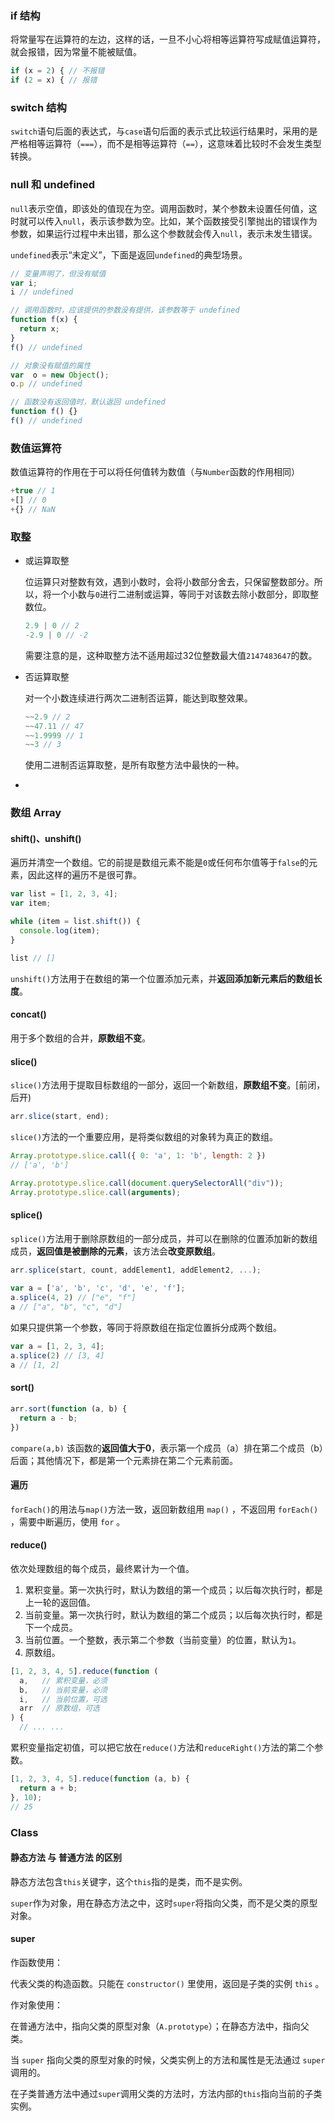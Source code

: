 ### if 结构

将常量写在运算符的左边，这样的话，一旦不小心将相等运算符写成赋值运算符，就会报错，因为常量不能被赋值。

```js
if (x = 2) { // 不报错
if (2 = x) { // 报错
```

### switch 结构

`switch`语句后面的表达式，与`case`语句后面的表示式比较运行结果时，采用的是严格相等运算符（`===`），而不是相等运算符（`==`），这意味着比较时不会发生类型转换。

### null 和 undefined

`null`表示空值，即该处的值现在为空。调用函数时，某个参数未设置任何值，这时就可以传入`null`，表示该参数为空。比如，某个函数接受引擎抛出的错误作为参数，如果运行过程中未出错，那么这个参数就会传入`null`，表示未发生错误。

`undefined`表示“未定义”，下面是返回`undefined`的典型场景。

```js
// 变量声明了，但没有赋值
var i;
i // undefined

// 调用函数时，应该提供的参数没有提供，该参数等于 undefined
function f(x) {
  return x;
}
f() // undefined

// 对象没有赋值的属性
var  o = new Object();
o.p // undefined

// 函数没有返回值时，默认返回 undefined
function f() {}
f() // undefined
```

### 数值运算符

数值运算符的作用在于可以将任何值转为数值（与`Number`函数的作用相同）

```js
+true // 1
+[] // 0
+{} // NaN
```

### 取整

- 或运算取整

  位运算只对整数有效，遇到小数时，会将小数部分舍去，只保留整数部分。所以，将一个小数与`0`进行二进制或运算，等同于对该数去除小数部分，即取整数位。

  ```js
  2.9 | 0 // 2
  -2.9 | 0 // -2
  ```

  需要注意的是，这种取整方法不适用超过32位整数最大值`2147483647`的数。

- 否运算取整

  对一个小数连续进行两次二进制否运算，能达到取整效果。

  ```js
  ~~2.9 // 2
  ~~47.11 // 47
  ~~1.9999 // 1
  ~~3 // 3
  ```

  使用二进制否运算取整，是所有取整方法中最快的一种。

- 

### 数组 Array

#### shift()、unshift()

遍历并清空一个数组。它的前提是数组元素不能是`0`或任何布尔值等于`false`的元素，因此这样的遍历不是很可靠。

```js
var list = [1, 2, 3, 4];
var item;

while (item = list.shift()) {
  console.log(item);
}

list // []
```

`unshift()`方法用于在数组的第一个位置添加元素，并**返回添加新元素后的数组长度**。

#### concat()

用于多个数组的合并，**原数组不变**。

#### slice()

`slice()`方法用于提取目标数组的一部分，返回一个新数组，**原数组不变**。[前闭，后开)

```js
arr.slice(start, end);
```

`slice()`方法的一个重要应用，是将类似数组的对象转为真正的数组。

```js
Array.prototype.slice.call({ 0: 'a', 1: 'b', length: 2 })
// ['a', 'b']

Array.prototype.slice.call(document.querySelectorAll("div"));
Array.prototype.slice.call(arguments);
```

#### splice()

`splice()`方法用于删除原数组的一部分成员，并可以在删除的位置添加新的数组成员，**返回值是被删除的元素**，该方法会**改变原数组**。

```js
arr.splice(start, count, addElement1, addElement2, ...);
           
var a = ['a', 'b', 'c', 'd', 'e', 'f'];
a.splice(4, 2) // ["e", "f"]
a // ["a", "b", "c", "d"]
```

如果只提供第一个参数，等同于将原数组在指定位置拆分成两个数组。

```js
var a = [1, 2, 3, 4];
a.splice(2) // [3, 4]
a // [1, 2]
```

#### sort()

```js
arr.sort(function (a, b) {
  return a - b;
})
```

`compare(a,b)` 该函数的**返回值大于0**，表示第一个成员（a）排在第二个成员（b）后面；其他情况下，都是第一个元素排在第二个元素前面。

#### 遍历

`forEach()`的用法与`map()`方法一致，返回新数组用 `map()` ，不返回用 `forEach()` ，需要中断遍历，使用 `for` 。

#### reduce()

依次处理数组的每个成员，最终累计为一个值。

1. 累积变量。第一次执行时，默认为数组的第一个成员；以后每次执行时，都是上一轮的返回值。
2. 当前变量。第一次执行时，默认为数组的第二个成员；以后每次执行时，都是下一个成员。
3. 当前位置。一个整数，表示第二个参数（当前变量）的位置，默认为`1`。
4. 原数组。

```js
[1, 2, 3, 4, 5].reduce(function (
  a,   // 累积变量，必须
  b,   // 当前变量，必须
  i,   // 当前位置，可选
  arr  // 原数组，可选
) {
  // ... ...
```

累积变量指定初值，可以把它放在`reduce()`方法和`reduceRight()`方法的第二个参数。

```js
[1, 2, 3, 4, 5].reduce(function (a, b) {
  return a + b;
}, 10);
// 25
```

### Class

#### 静态方法 与 普通方法 的区别

静态方法包含`this`关键字，这个`this`指的是类，而不是实例。

`super`作为对象，用在静态方法之中，这时`super`将指向父类，而不是父类的原型对象。

#### super

作函数使用：

代表父类的构造函数。只能在 `constructor()` 里使用，返回是子类的实例 `this` 。

作对象使用：

在普通方法中，指向父类的原型对象（`A.prototype`）；在静态方法中，指向父类。

当 `super` 指向父类的原型对象的时候，父类实例上的方法和属性是无法通过 `super` 调用的。

在子类普通方法中通过`super`调用父类的方法时，方法内部的`this`指向当前的子类实例。

